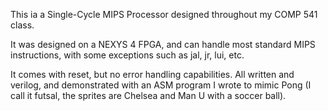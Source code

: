 This ia a Single-Cycle MIPS Processor designed throughout my COMP 541 class.

It was designed on a NEXYS 4 FPGA, and can handle most standard MIPS instructions, with some exceptions such as jal, jr, lui, etc. 

It comes with reset, but no error handling capabilities. All written and verilog, and demonstrated with an ASM program I wrote to mimic Pong (I call it futsal, the sprites are Chelsea and Man U with a soccer ball).
